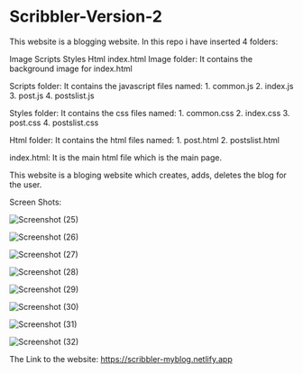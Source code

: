 # Scribbler-Version-2
This website is a blogging website. In this repo i have inserted 4 folders:

Image
Scripts
Styles
Html
index.html
Image folder: It contains the background image for index.html

Scripts folder: It contains the javascript files named: 1. common.js 2. index.js 3. post.js 4. postslist.js

Styles folder: It contains the css files named: 1. common.css 2. index.css 3. post.css 4. postslist.css

Html folder: It contains the html files named: 1. post.html 2. postslist.html

index.html: It is the main html file which is the main page.

This website is a bloging website which creates, adds, deletes the blog for the user.

Screen Shots:

![Screenshot (25)](https://user-images.githubusercontent.com/59168880/97477751-06737f80-1976-11eb-9f35-f95f1ae7d174.png)

![Screenshot (26)](https://user-images.githubusercontent.com/59168880/97477757-096e7000-1976-11eb-8219-b150a7c9b67a.png)

![Screenshot (27)](https://user-images.githubusercontent.com/59168880/97477762-0a070680-1976-11eb-958d-4a97534a7f2f.png)

![Screenshot (28)](https://user-images.githubusercontent.com/59168880/97477779-0d01f700-1976-11eb-89e6-76c6d28bb785.png)

![Screenshot (29)](https://user-images.githubusercontent.com/59168880/97477788-125f4180-1976-11eb-8627-6683b42dc005.png)

![Screenshot (30)](https://user-images.githubusercontent.com/59168880/97477791-14290500-1976-11eb-9795-6e20eac63e1d.png)

![Screenshot (31)](https://user-images.githubusercontent.com/59168880/97477809-19864f80-1976-11eb-9852-1c0373b7f814.png)

![Screenshot (32)](https://user-images.githubusercontent.com/59168880/97477816-1ab77c80-1976-11eb-806d-db9dabc7cc26.png)




The Link to the website: https://scribbler-myblog.netlify.app
